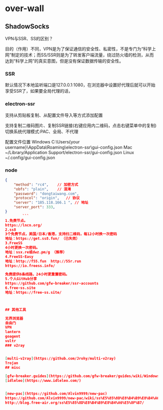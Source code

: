# over-wall


## ShadowSocks
VPN与SSR、SS的区别？

目的（作用）不同，VPN是为了保证通信的安全性、私密性，不是专门为“科学上网”制定的技术；而SS/SSR则是为了转发客户端流量，绕过防火墙的检测，从而达到“科学上网”的真实意图，但是没有保证数据传输的安全性。

### SSR

默认情况下本地监听端口是127.0.0.1:1080，在浏览器中设置好代理后就可以开始享受SSR了，如果要全局代理的话，
### electron-ssr
支持从剪贴板复制、从配置文件导入等方式添加配置

支持复制二维码图片、复制SSR链接(右键应用内二维码，点击右键菜单中的复制)
切换系统代理模式:PAC、全局、不代理

配置文件位置
Windows C:\Users\{your username}\AppData\Roaming\electron-ssr\gui-config.json
Mac ~/Library/Application Support/electron-ssr/gui-config.json
Linux ~/.config/gui-config.json
### node



``` json
{
    "method": "rc4",    // 加密方式
    "obfs": "plain",    // 混淆
    "password": "dongtaiwang.com",
    "protocol": "origin",   // 协议
    "server": "185.118.166.1 ", // 地址
    "server_port": 333,
}
        ```
1.免费节点。
https://lncn.org/
2.ss8
3个免费节点，美国/日本/香港，支持扫二维码，每12小时换一次密码
地址：https://get.ss8.fun/ （已失效）
3.FreeSS
4小时更换一次密码。
地址：ssx.re或dwz.pm/g （推荐）
4.FreeSS-Easy
地址：http://f55.fun  http://55r.run
https://io.freess.info/

免费提供6条线路，24小时更重置密码。
5.个人GitHub分享
https://github.com/gfw-breaker/ssr-accounts
6.free-ss.site
地址：https://free-ss.site/



## 其他工具

无界浏览器
自由门
VPN
lantern
goagent
vultr
### v2ray


[multi-v2ray](https://github.com/Jrohy/multi-v2ray)
Trojan
## misc

[gfw-breaker.guides](https://github.com/gfw-breaker/guides/wiki/Windows%E4%BD%BF%E7%94%A8Shadowsocks%E7%BF%BB%E5%A2%99)
[idleleo](https://www.idleleo.com/)


[new-pac](https://github.com/Alvin9999/new-pac)
https://github.com/Alvin9999/new-pac/wiki/ss%E5%85%8D%E8%B4%B9%E8%B4%A6%E5%8F%B7
http://blog.free-air.org/ss%E5%85%8D%E8%B4%B9%E8%B4%A6%E5%8F%B7/